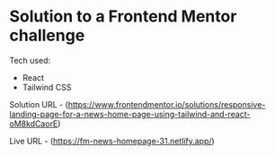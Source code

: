 # Solution to a Frontend Mentor challenge

Tech used:
- React
- Tailwind CSS

Solution URL - (https://www.frontendmentor.io/solutions/responsive-landing-page-for-a-news-home-page-using-tailwind-and-react-oM8kdCaorE)

Live URL - (https://fm-news-homepage-31.netlify.app/)

